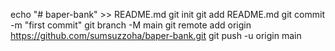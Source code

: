 echo "# baper-bank" >> README.md
git init
git add README.md
git commit -m "first commit"
git branch -M main
git remote add origin https://github.com/sumsuzzoha/baper-bank.git
git push -u origin main
